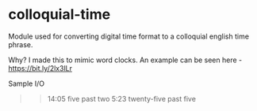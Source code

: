 # colloquial-time
Module used for converting digital time format to a colloquial english time phrase.

Why?
I made this to mimic word clocks.
An example can be seen here - https://bit.ly/2lx3lLr

Sample I/O
>>14:05
five past two
>>5:23
twenty-five past five
